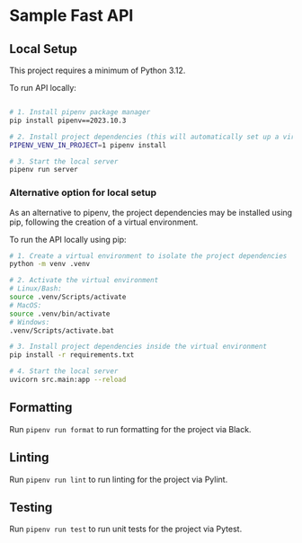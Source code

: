 # Sample Fast API

## Local Setup

This project requires a minimum of Python 3.12.

To run API locally:

```bash

# 1. Install pipenv package manager
pip install pipenv==2023.10.3

# 2. Install project dependencies (this will automatically set up a virtual env)
PIPENV_VENV_IN_PROJECT=1 pipenv install

# 3. Start the local server
pipenv run server
```

### Alternative option for local setup

As an alternative to pipenv, the project dependencies may be installed using pip, following the creation of a virtual environment.

To run the API locally using pip:

```bash
# 1. Create a virtual environment to isolate the project dependencies
python -m venv .venv

# 2. Activate the virtual environment
# Linux/Bash:
source .venv/Scripts/activate
# MacOS:
source .venv/bin/activate
# Windows:
.venv/Scripts/activate.bat

# 3. Install project dependencies inside the virtual environment
pip install -r requirements.txt

# 4. Start the local server
uvicorn src.main:app --reload
```

## Formatting

Run `pipenv run format` to run formatting for the project via Black.

## Linting

Run `pipenv run lint` to run linting for the project via Pylint.

## Testing

Run `pipenv run test` to run unit tests for the project via Pytest.